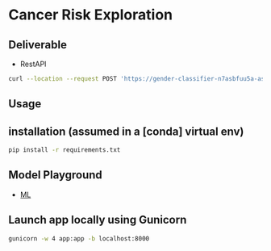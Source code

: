 # Cancer Risk Exploration

## Deliverable
- RestAPI
```bash
curl --location --request POST 'https://gender-classifier-n7asbfuu5a-as.a.run.app/api' --header 'Content-Type: application/json' --data-raw '{"Sex":"F","Age":"37.10","Smoking":"former","BMI":28.80,"Heart rate data used":0.0,"MET (activity level)":50.08}'
```

## Usage
## installation (assumed in a [conda] virtual env)
```bash
pip install -r requirements.txt
```

## Model Playground
- [ML](code/disease_explorative_study.ipynb)


## Launch app locally using Gunicorn
```bash
gunicorn -w 4 app:app -b localhost:8000
```
